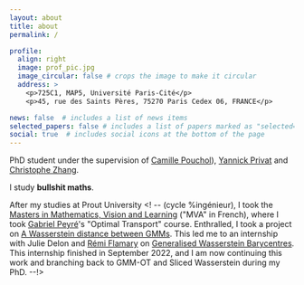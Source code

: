 ```yaml
---
layout: about
title: about
permalink: /

profile:
  align: right
  image: prof_pic.jpg
  image_circular: false # crops the image to make it circular
  address: >
    <p>725C1, MAP5, Université Paris-Cité</p>
    <p>45, rue des Saints Pères, 75270 Paris Cedex 06, FRANCE</p>

news: false  # includes a list of news items
selected_papers: false # includes a list of papers marked as "selected={true}"
social: true  # includes social icons at the bottom of the page
---
```


PhD student under the supervision of [Camille Pouchol](https://poucholcamille.wixsite.com/)), [Yannick Privat](https://yannick-privat.perso.math.cnrs.fr) and [Christophe Zhang](https://christophezhang.netlify.app). 

I study **bullshit maths**. 

After my studies at Prout University 
<! -- (cycle
%ingénieur), I took the [Masters in Mathematics, Vision and
Learning](https://www.master-mva.com/) ("MVA" in French), where I took [Gabriel
Peyré](http://www.gpeyre.com/)'s "Optimal Transport" course. Enthralled, I took
a project on [A Wasserstein distance between
GMMs](https://hal.archives-ouvertes.fr/hal-02178204v4/document). This led me to
an internship with Julie Delon and [Rémi
Flamary](https://remi.flamary.com/index.fr.html) on [Generalised Wasserstein
Barycentres](https://arxiv.org/pdf/2105.09755.pdf). This internship finished in
September 2022, and I am now continuing this work and branching back to GMM-OT
and Sliced Wasserstein during my PhD.
--!>
